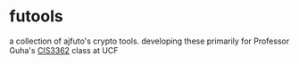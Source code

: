# futools
a collection of ajfuto's crypto tools. developing these primarily for Professor Guha's [CIS3362](https://www.cs.ucf.edu/courses/cis3362/fall2022/) class at UCF